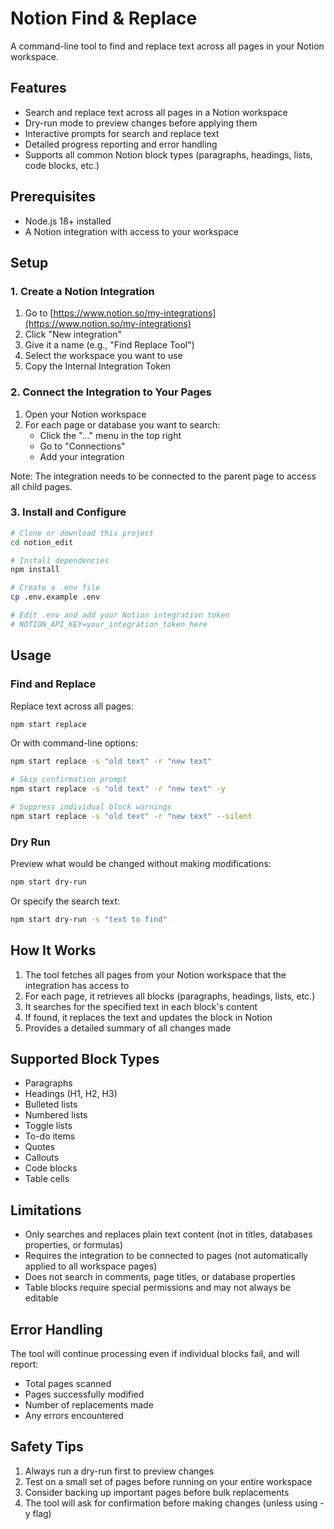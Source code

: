 # Notion Find & Replace

A command-line tool to find and replace text across all pages in your Notion workspace.

## Features

- Search and replace text across all pages in a Notion workspace
- Dry-run mode to preview changes before applying them
- Interactive prompts for search and replace text
- Detailed progress reporting and error handling
- Supports all common Notion block types (paragraphs, headings, lists, code blocks, etc.)

## Prerequisites

- Node.js 18+ installed
- A Notion integration with access to your workspace

## Setup

### 1. Create a Notion Integration

1. Go to [https://www.notion.so/my-integrations](https://www.notion.so/my-integrations)
2. Click "New integration"
3. Give it a name (e.g., "Find Replace Tool")
4. Select the workspace you want to use
5. Copy the Internal Integration Token

### 2. Connect the Integration to Your Pages

1. Open your Notion workspace
2. For each page or database you want to search:
   - Click the "..." menu in the top right
   - Go to "Connections"
   - Add your integration

Note: The integration needs to be connected to the parent page to access all child pages.

### 3. Install and Configure

```bash
# Clone or download this project
cd notion_edit

# Install dependencies
npm install

# Create a .env file
cp .env.example .env

# Edit .env and add your Notion integration token
# NOTION_API_KEY=your_integration_token_here
```

## Usage

### Find and Replace

Replace text across all pages:

```bash
npm start replace
```

Or with command-line options:

```bash
npm start replace -s "old text" -r "new text"

# Skip confirmation prompt
npm start replace -s "old text" -r "new text" -y

# Suppress individual block warnings
npm start replace -s "old text" -r "new text" --silent
```

### Dry Run

Preview what would be changed without making modifications:

```bash
npm start dry-run
```

Or specify the search text:

```bash
npm start dry-run -s "text to find"
```

## How It Works

1. The tool fetches all pages from your Notion workspace that the integration has access to
2. For each page, it retrieves all blocks (paragraphs, headings, lists, etc.)
3. It searches for the specified text in each block's content
4. If found, it replaces the text and updates the block in Notion
5. Provides a detailed summary of all changes made

## Supported Block Types

- Paragraphs
- Headings (H1, H2, H3)
- Bulleted lists
- Numbered lists
- Toggle lists
- To-do items
- Quotes
- Callouts
- Code blocks
- Table cells

## Limitations

- Only searches and replaces plain text content (not in titles, databases properties, or formulas)
- Requires the integration to be connected to pages (not automatically applied to all workspace pages)
- Does not search in comments, page titles, or database properties
- Table blocks require special permissions and may not always be editable

## Error Handling

The tool will continue processing even if individual blocks fail, and will report:
- Total pages scanned
- Pages successfully modified
- Number of replacements made
- Any errors encountered

## Safety Tips

1. Always run a dry-run first to preview changes
2. Test on a small set of pages before running on your entire workspace
3. Consider backing up important pages before bulk replacements
4. The tool will ask for confirmation before making changes (unless using -y flag)